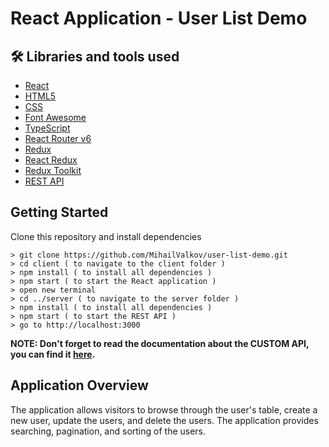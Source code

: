 # React Application - User List Demo

## 🛠 Libraries and tools used
- [React](https://reactjs.org/)
- [HTML5](https://developer.mozilla.org/en-US/docs/Glossary/HTML5)
- [CSS](https://developer.mozilla.org/en-US/docs/Web/CSS)
- [Font Awesome](https://fontawesome.com/v5.15/how-to-use/on-the-web/using-with/react)
- [TypeScript](https://www.typescriptlang.org/)
- [React Router v6](https://reactrouter.com/)
- [Redux](https://redux.js.org/)
- [React Redux](https://react-redux.js.org/)
- [Redux Toolkit](https://redux-toolkit.js.org/)
- [REST API](https://github.com/MihailValkov/user-list-demo/blob/main/server/README.md)

## Getting Started
Clone this repository and install dependencies
```
> git clone https://github.com/MihailValkov/user-list-demo.git
> cd client ( to navigate to the client folder )
> npm install ( to install all dependencies )
> npm start ( to start the React application )
> open new terminal
> cd ../server ( to navigate to the server folder )
> npm install ( to install all dependencies )
> npm start ( to start the REST API )
> go to http://localhost:3000
```
**NOTE: Don't forget to read the documentation about the CUSTOM API, you can find it [here](https://github.com/MihailValkov/user-list-demo/blob/main/server/README.md).**


## Application Overview
The application allows visitors to browse through the user's table, create a new user, update the users, and delete the users.
The application provides searching, pagination, and sorting of the users.




